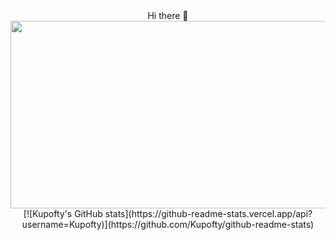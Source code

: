 
<div align="center">
  Hi there 👋
</div>

<!-- ![Github stats](https://github-readme-stats.vercel.app/api?username=Kupofty&theme=highcontrast&show_icons=true&count_private=true) -->

<div align="center">
  <img src="https://media.giphy.com/media/dWesBcTLavkZuG35MI/giphy.gif" width="600" height="300"/>
  [![Kupofty's GitHub stats](https://github-readme-stats.vercel.app/api?username=Kupofty)](https://github.com/Kupofty/github-readme-stats)
</div>

